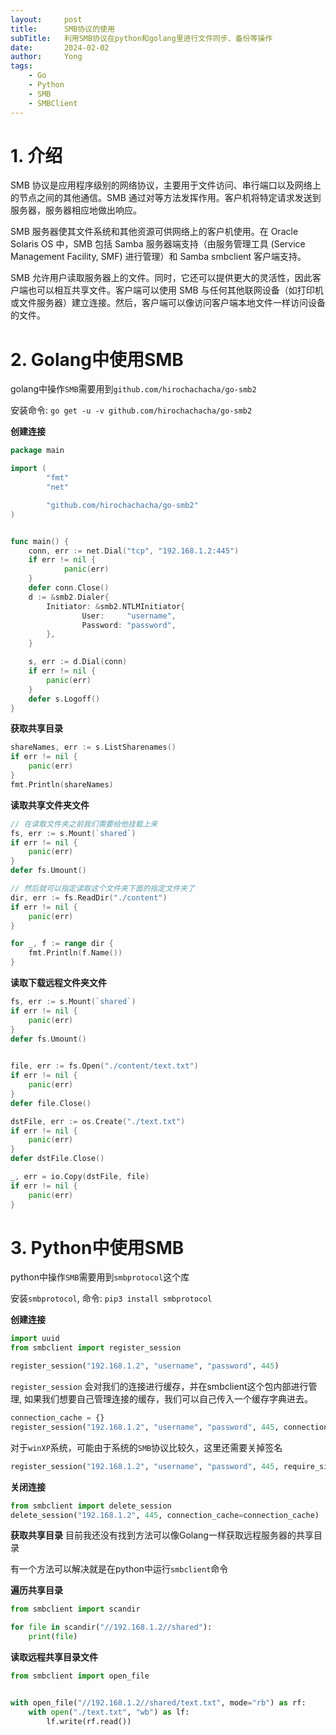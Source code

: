 ```yaml
---
layout: 	post
title: 	    SMB协议的使用 
subTitle:   利用SMB协议在python和golang里进行文件同步、备份等操作
date: 		2024-02-02
author:     Yong
tags:
    - Go
    - Python
    - SMB
    - SMBClient
---
```

# 1. 介绍
SMB 协议是应用程序级别的网络协议，主要用于文件访问、串行端口以及网络上的节点之间的其他通信。SMB 通过对等方法发挥作用。客户机将特定请求发送到服务器，服务器相应地做出响应。

SMB 服务器使其文件系统和其他资源可供网络上的客户机使用。在 Oracle Solaris OS 中，SMB 包括 Samba 服务器端支持（由服务管理工具 (Service Management Facility, SMF) 进行管理）和 Samba smbclient 客户端支持。

SMB 允许用户读取服务器上的文件。同时，它还可以提供更大的灵活性，因此客户端也可以相互共享文件。客户端可以使用 SMB 与任何其他联网设备（如打印机或文件服务器）建立连接。然后，客户端可以像访问客户端本地文件一样访问设备的文件。

# 2. Golang中使用SMB
golang中操作`SMB`需要用到`github.com/hirochachacha/go-smb2`

安装命令: `go get -u -v github.com/hirochachacha/go-smb2`


**创建连接**
```go
package main

import (
        "fmt"
        "net"

        "github.com/hirochachacha/go-smb2"
)


func main() {
    conn, err := net.Dial("tcp", "192.168.1.2:445")
    if err != nil {
            panic(err)
    }
    defer conn.Close()
    d := &smb2.Dialer{
        Initiator: &smb2.NTLMInitiator{
                User:     "username",
                Password: "password",
        },
    }

    s, err := d.Dial(conn)
    if err != nil {
        panic(err)
    }
    defer s.Logoff()
}

```

**获取共享目录**
```go
shareNames, err := s.ListSharenames()
if err != nil {
    panic(err)
}
fmt.Println(shareNames)
```

**读取共享文件夹文件**
```go
// 在读取文件夹之前我们需要给他挂载上来
fs, err := s.Mount(`shared`)
if err != nil {
	panic(err)
}
defer fs.Umount()

// 然后就可以指定读取这个文件夹下面的指定文件夹了
dir, err := fs.ReadDir("./content")
if err != nil {
	panic(err)
}

for _, f := range dir {
	fmt.Println(f.Name())
}
```

**读取下载远程文件夹文件**
```go
fs, err := s.Mount(`shared`)
if err != nil {
	panic(err)
}
defer fs.Umount()

	
file, err := fs.Open("./content/text.txt")
if err != nil {
	panic(err)
}
defer file.Close()

dstFile, err := os.Create("./text.txt")
if err != nil {
	panic(err)
}
defer dstFile.Close()

_, err = io.Copy(dstFile, file)
if err != nil {
	panic(err)
}
```

# 3. Python中使用SMB
python中操作`SMB`需要用到`smbprotocol`这个库

安装`smbprotocol`, 命令: `pip3 install smbprotocol`

**创建连接**
```python
import uuid
from smbclient import register_session

register_session("192.168.1.2", "username", "password", 445)
```

`register_session` 会对我们的连接进行缓存，并在smbclient这个包内部进行管理, 
如果我们想要自己管理连接的缓存，我们可以自己传入一个缓存字典进去。
```python
connection_cache = {}
register_session("192.168.1.2", "username", "password", 445, connection_cache=connection_cache)
```

对于`winXP`系统，可能由于系统的`SMB`协议比较久，这里还需要关掉签名
```python
register_session("192.168.1.2", "username", "password", 445, require_signine=False)
```

**关闭连接**
```python
from smbclient import delete_session
delete_session("192.168.1.2", 445, connection_cache=connection_cache)
```

**获取共享目录**
目前我还没有找到方法可以像Golang一样获取远程服务器的共享目录

有一个方法可以解决就是在python中运行`smbclient`命令

**遍历共享目录**
```python
from smbclient import scandir

for file in scandir("//192.168.1.2//shared"):
    print(file)
```

**读取远程共享目录文件**
```python
from smbclient import open_file


with open_file("//192.168.1.2//shared/text.txt", mode="rb") as rf:
    with open("./text.txt", "wb") as lf:
        lf.write(rf.read())
```
